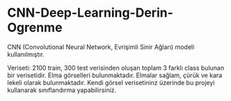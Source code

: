 # CNN-Deep-Learning-Derin-Ogrenme

CNN (Convolutional Neural Network, Evrişimli Sinir Ağları) modeli kullanılmıştır. 

Veriseti: 2100 train, 300 test verisinden oluşan toplam 3 farklı class bulunan bir verisetidir. 
Elma görselleri bulunmaktadır. Elmalar sağlam, çürük ve kara lekeli olarak bulunmaktadır.
Kendi görsel verisetininz üzerinde bu projeyi kullanarak sınıflandırma yapabilirsiniz. 

